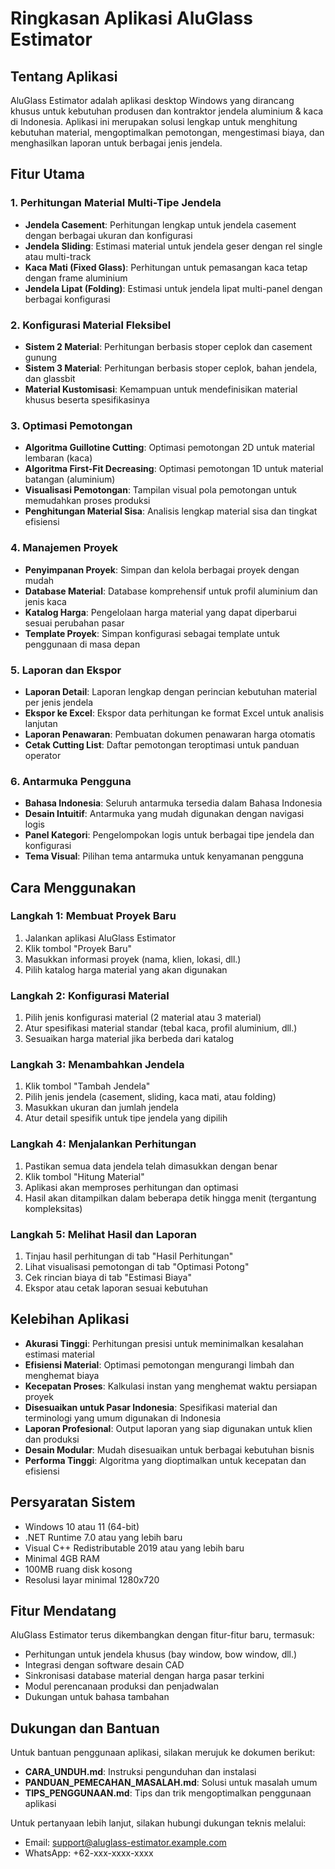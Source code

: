 # Ringkasan Aplikasi AluGlass Estimator

## Tentang Aplikasi

AluGlass Estimator adalah aplikasi desktop Windows yang dirancang khusus untuk kebutuhan produsen dan kontraktor jendela aluminium & kaca di Indonesia. Aplikasi ini merupakan solusi lengkap untuk menghitung kebutuhan material, mengoptimalkan pemotongan, mengestimasi biaya, dan menghasilkan laporan untuk berbagai jenis jendela.

## Fitur Utama

### 1. Perhitungan Material Multi-Tipe Jendela
- **Jendela Casement**: Perhitungan lengkap untuk jendela casement dengan berbagai ukuran dan konfigurasi
- **Jendela Sliding**: Estimasi material untuk jendela geser dengan rel single atau multi-track
- **Kaca Mati (Fixed Glass)**: Perhitungan untuk pemasangan kaca tetap dengan frame aluminium
- **Jendela Lipat (Folding)**: Estimasi untuk jendela lipat multi-panel dengan berbagai konfigurasi

### 2. Konfigurasi Material Fleksibel
- **Sistem 2 Material**: Perhitungan berbasis stoper ceplok dan casement gunung
- **Sistem 3 Material**: Perhitungan berbasis stoper ceplok, bahan jendela, dan glassbit
- **Material Kustomisasi**: Kemampuan untuk mendefinisikan material khusus beserta spesifikasinya

### 3. Optimasi Pemotongan
- **Algoritma Guillotine Cutting**: Optimasi pemotongan 2D untuk material lembaran (kaca)
- **Algoritma First-Fit Decreasing**: Optimasi pemotongan 1D untuk material batangan (aluminium)
- **Visualisasi Pemotongan**: Tampilan visual pola pemotongan untuk memudahkan proses produksi
- **Penghitungan Material Sisa**: Analisis lengkap material sisa dan tingkat efisiensi

### 4. Manajemen Proyek
- **Penyimpanan Proyek**: Simpan dan kelola berbagai proyek dengan mudah
- **Database Material**: Database komprehensif untuk profil aluminium dan jenis kaca
- **Katalog Harga**: Pengelolaan harga material yang dapat diperbarui sesuai perubahan pasar
- **Template Proyek**: Simpan konfigurasi sebagai template untuk penggunaan di masa depan

### 5. Laporan dan Ekspor
- **Laporan Detail**: Laporan lengkap dengan perincian kebutuhan material per jenis jendela
- **Ekspor ke Excel**: Ekspor data perhitungan ke format Excel untuk analisis lanjutan
- **Laporan Penawaran**: Pembuatan dokumen penawaran harga otomatis
- **Cetak Cutting List**: Daftar pemotongan teroptimasi untuk panduan operator

### 6. Antarmuka Pengguna
- **Bahasa Indonesia**: Seluruh antarmuka tersedia dalam Bahasa Indonesia
- **Desain Intuitif**: Antarmuka yang mudah digunakan dengan navigasi logis
- **Panel Kategori**: Pengelompokan logis untuk berbagai tipe jendela dan konfigurasi
- **Tema Visual**: Pilihan tema antarmuka untuk kenyamanan pengguna

## Cara Menggunakan

### Langkah 1: Membuat Proyek Baru
1. Jalankan aplikasi AluGlass Estimator
2. Klik tombol "Proyek Baru"
3. Masukkan informasi proyek (nama, klien, lokasi, dll.)
4. Pilih katalog harga material yang akan digunakan

### Langkah 2: Konfigurasi Material
1. Pilih jenis konfigurasi material (2 material atau 3 material)
2. Atur spesifikasi material standar (tebal kaca, profil aluminium, dll.)
3. Sesuaikan harga material jika berbeda dari katalog

### Langkah 3: Menambahkan Jendela
1. Klik tombol "Tambah Jendela"
2. Pilih jenis jendela (casement, sliding, kaca mati, atau folding)
3. Masukkan ukuran dan jumlah jendela
4. Atur detail spesifik untuk tipe jendela yang dipilih

### Langkah 4: Menjalankan Perhitungan
1. Pastikan semua data jendela telah dimasukkan dengan benar
2. Klik tombol "Hitung Material"
3. Aplikasi akan memproses perhitungan dan optimasi
4. Hasil akan ditampilkan dalam beberapa detik hingga menit (tergantung kompleksitas)

### Langkah 5: Melihat Hasil dan Laporan
1. Tinjau hasil perhitungan di tab "Hasil Perhitungan"
2. Lihat visualisasi pemotongan di tab "Optimasi Potong"
3. Cek rincian biaya di tab "Estimasi Biaya"
4. Ekspor atau cetak laporan sesuai kebutuhan

## Kelebihan Aplikasi

- **Akurasi Tinggi**: Perhitungan presisi untuk meminimalkan kesalahan estimasi material
- **Efisiensi Material**: Optimasi pemotongan mengurangi limbah dan menghemat biaya
- **Kecepatan Proses**: Kalkulasi instan yang menghemat waktu persiapan proyek
- **Disesuaikan untuk Pasar Indonesia**: Spesifikasi material dan terminologi yang umum digunakan di Indonesia
- **Laporan Profesional**: Output laporan yang siap digunakan untuk klien dan produksi
- **Desain Modular**: Mudah disesuaikan untuk berbagai kebutuhan bisnis
- **Performa Tinggi**: Algoritma yang dioptimalkan untuk kecepatan dan efisiensi

## Persyaratan Sistem

- Windows 10 atau 11 (64-bit)
- .NET Runtime 7.0 atau yang lebih baru
- Visual C++ Redistributable 2019 atau yang lebih baru
- Minimal 4GB RAM
- 100MB ruang disk kosong
- Resolusi layar minimal 1280x720

## Fitur Mendatang

AluGlass Estimator terus dikembangkan dengan fitur-fitur baru, termasuk:
- Perhitungan untuk jendela khusus (bay window, bow window, dll.)
- Integrasi dengan software desain CAD
- Sinkronisasi database material dengan harga pasar terkini
- Modul perencanaan produksi dan penjadwalan
- Dukungan untuk bahasa tambahan

## Dukungan dan Bantuan

Untuk bantuan penggunaan aplikasi, silakan merujuk ke dokumen berikut:
- **CARA_UNDUH.md**: Instruksi pengunduhan dan instalasi
- **PANDUAN_PEMECAHAN_MASALAH.md**: Solusi untuk masalah umum
- **TIPS_PENGGUNAAN.md**: Tips dan trik mengoptimalkan penggunaan aplikasi

Untuk pertanyaan lebih lanjut, silakan hubungi dukungan teknis melalui:
- Email: support@aluglass-estimator.example.com
- WhatsApp: +62-xxx-xxxx-xxxx